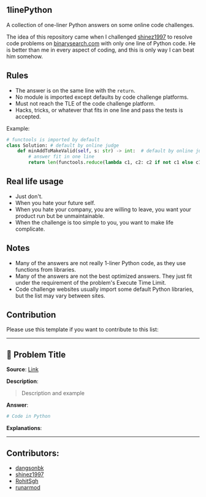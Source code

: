 ## 1linePython

A collection of one-liner Python answers on some online code challenges.

The idea of this repository came when I challenged [shinez1997](https://github.com/shinez1997) to resolve code problems on [binarysearch.com](https://binarysearch.com/) with only one line of Python code. He is better than me in every aspect of coding, and this is only way I can beat him somehow.

## Rules

- The answer is on the same line with the `return`.
- No module is imported except defaults by code challenge platforms.
- Must not reach the TLE of the code challenge platform.
- Hacks, tricks, or whatever that fits in one line and pass the tests is accepted.

Example:

```python
# functools is imported by default
class Solution: # default by online judge
    def minAddToMakeValid(self, s: str) -> int:  # default by online judge
        # answer fit in one line
        return len(functools.reduce(lambda c1, c2: c2 if not c1 else c1[:-1] if c2==")" and c1[-1] == "(" else c1 + c2, s)) if s else len(s)
```

## Real life usage

- Just don't.
- When you hate your future self.
- When you hate your company, you are willing to leave, you want your product run but be unmaintainable.
- When the challenge is too simple to you, you want to make life complicate.

## Notes

- Many of the answers are not really 1-liner Python code, as they use functions from libraries.
- Many of the answers are not the best optimized answers. They just fit under the requirement of the problem's Execute Time Limit.
- Code challenge websites usually import some default Python libraries, but the list may vary between sites.

## Contribution

Please use this template if you want to contribute to this list:

---

## 🧩 Problem Title

**Source**: [Link](#)

**Description**:

> Description and example

**Answer**:

```python
# Code in Python
```

**Explanations**:

---

## Contributors:

- [dangsonbk](https://github.com/dangsonbk)
- [shinez1997](https://github.com/shinez1997)
- [RohitSgh](https://github.com/RohitSgh)
- [runarmod](https://github.com/runarmod)
